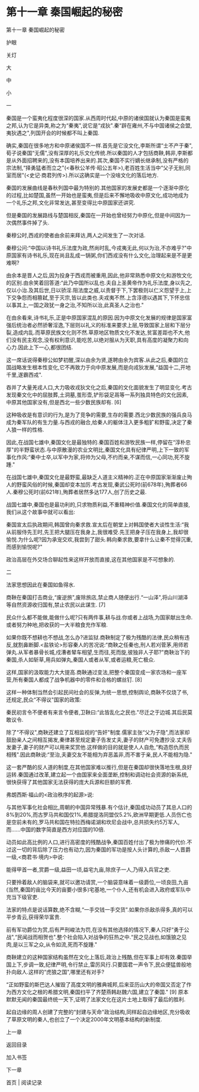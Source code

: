 # 第十一章 秦国崛起的秘密

第十一章 秦国崛起的秘密

护眼

关灯

大

中

小

一

秦国是一个蛮夷化程度很深的国家.从西周时代起,中原的诸侯国就认为秦国是蛮夷之邦,认为它是异类,称之为“秦夷",说它是“戎狄".秦“辟在雍州,不与中国诸侯之会盟,夷狄遇之",列国开会的时候都不叫上秦国.

确实,秦国在很多地方和中原诸侯国不一样.首先是它没文化,李斯所谓“士不产于秦",荀子说秦国“无儒",没有深厚的礼乐文化传统.所以秦国的人才包括商鞅,韩非,李斯都是从外面招聘来的,没有本国培养出来的.其次,秦国不实行嫡长继承制,没有严格的宗法制,“择勇猛者而立之"(<春秋公羊传·昭公五年>),老百姓生活当中“父子无别,同室而居"(<史记·商君列传>).所以这确实是一个没啥文化的落后地方.

秦国的发展曲线是春秋列国中最为特别的.其他国家的发展史都是一个逐渐中原化的过程,比如楚国,虽然一开始也是蛮夷,但是后来不懈地吸收中原文化,成功地成为一个礼乐之邦,文化非常发达,甚至变得比中原国家还讲究.

但是秦国的发展路线与楚国相反,秦国在一开始也曾经努力中原化,但是中间因为一次偶然事件掉了头.

秦穆公时,西戎的使者由余前来拜访,两人之间发生了一次对话.

秦穆公问:“中国以诗书礼乐法度为政,然尚时乱,今戎夷无此,何以为治,不亦难乎?"中原国家有诗书礼乐,现在尚且乱成一锅粥,你们西戎没有什么文化,治理起来是不是更难啊?

由余本是晋人之后,因为投身于西戎而被重用,因此,他非常熟悉中原文化和游牧文化的区别.由余笑着回答道:“此乃中国所以乱也.夫自上圣黄帝作为礼乐法度,身以先之,仅以小治.及其后世,日以骄淫.阻法度之威,以责督于下,下罢极则以仁义怨望于上,上下交争怨而相篡弑,至于灭宗,皆以此类也.夫戎夷不然.上含淳德以遇其下,下怀忠信以事其上,一国之政犹一身之治,不知所以治,此真圣人之治也."

在由余看来,诗书礼乐,正是中原国家混乱的原因.因为中原文化发展的规律是国家富强后统治者必然骄奢淫逸,下层则以礼义的标准来要求上层,导致国家上层和下层分裂,造成内乱.而草原民族文化则不然.草原地区物质文化不发达,贫富差距也不大,他们没有民主观念,没有权利意识,能吃苦,以绝对服从为天职,具有高度的凝聚力和向心力.因此上下一心,都很团结.

这一席话说得秦穆公如梦初醒,深以由余为贤,遂聘由余为宾客.从此之后,秦国的立国战略发生根本性变化,它不再致力于向中原发展,而是向戎狄发展,“益国十二,开地千里,遂霸西戎".

吞并了大量羌戎人口,大力吸收戎狄文化之后,秦国的文化面貌发生了明显变化.考古发现秦文化中的屈肢葬,土洞墓,茧形壶,铲形袋足鬲等一系列独具特色的文化因素,中原其他国家没有,但是西北一些少数民族却有. [6]

这种吸收是有意识的行为,是为了竞争的需要,生存的需要.西北少数民族的强兵良马成为秦军队的有生力量.与西戎的融合,给秦人的躯体注入更多粗犷和野蛮,决定了秦人狼一样的性格.

因此,在战国七雄中,秦国文化是最独特的.秦国百姓和游牧民族一样,停留在“淳朴忠厚"的半野蛮状态.与中原散漫的农业文明比,秦国文化具有纪律严明,上下一致的军事化作风:“秦中士卒,以军中为家,将帅为父母,不约而亲,不谋而信,一心同功,死不旋踵."

在战国七雄中,秦国文化是最野蛮,最缺乏人道主义精神的.正在中原国家渐渐废止殉人的野蛮风俗的时候,秦国却变本加厉.考古发现,秦武公死时(前678年),殉葬者66人.秦穆公死时(前621年),殉葬者居然多达177人,创了历史之最.

战国七雄中,秦国也是最功利的,只求物质利益,不重精神价值.秦国文化的简单直接,我们从这个故事中就可以看出:

秦国宣太后执政期间,韩国曾向秦求救.宣太后在朝堂上对韩国使者大谈性生活:“我从前服侍先王时,先王把大腿压在我身上,我很难受.先王把身子压在我身上,我却很愉悦.为什么呢?因为承宠交欢,我尝到了甜头.韩向秦求救,要拿什么让秦不觉得沉重,而感到愉悦呢?"

政治高层在外交场合聊起性来这样开放而直接,这在其他国家是不可想象的.

二

法家思想因此在秦国如鱼得水.

商鞅在秦国打击商业,“废逆旅",废除旅店,禁止商人随便出行.“一山泽",将山川湖泽等自然资源收归国有,禁止农民以此谋生. [7]

民众什么都不能做,能做什么呢?只有两件事,耕与战.你或者上战场,为国家献出生命.或者努力种地,把收获的一大半粮食充作军粮.

如果你既不想耕也不想战,怎么办?进监狱.商鞅制定了极为残酷的法律,民众稍有违反,就割鼻断脚.<盐铁论>形容秦人的苦况说:“商鞅之任秦也,刑人若刈菅茅,用师若弹丸.从军者暴骨长城,戍漕者辇车相望,生而往,死而旋,彼独非人子耶?"商鞅治下的秦国,杀人如斩草,用兵如弹丸,秦国人或者从军,或者运粮,死亡极众.

这样,国家的汲取能力大大提高.商鞅通过变法,把整个秦国变成一家农场和一座军营,所有秦国人都成了战争机器中的零件和合格的螺丝钉. [8]

这样一种体制当然会引起民间社会的反弹,为统一思想,控制舆论,商鞅不仅烧了书,还规定,民众“不得议"国家的政策:

秦民初言令不便者有来言令便者,卫鞅曰:“此皆乱化之民也."尽迁之于边城.其后民莫敢议令.

除了“不得议",商鞅还建立了互相监视的“告奸"制度.儒家主张“父为子隐",而法家却鼓励亲人之间相互揭发,秦律甚至规定妻子告发丈夫,妻子的财产可免遭抄没.丈夫告发妻子,妻子的财产可以用来奖赏他.这样做的目的就是使人人自危,“构造怨仇而民相残".因此商鞅说:“至治,夫妻交友不能相为弃恶盖非,而不害于亲,民人不能相为隐."

这一套严酷的反人道的制度,在其他国家难以推行,但是在秦国却很快落地生根,良好运转.秦国通过改革,建立起一个由国家来全面垄断,控制和调动社会资源的新系统,很快获得了其他国家无法获得的庞大兵源和巨额的军费.

弗朗西斯·福山的<政治秩序的起源>说:

与其他军事化社会相比,周朝的中国异常残暴.有个估计,秦国成功动员了其总人口的8%到20%,而古罗马共和国仅1%,希腊提洛同盟仅5.2%,欧洲早期更低.人员伤亡也是空前未有的,罗马共和国在特拉西梅诺湖和坎尼会战中,总共损失约5万军人,而......中国的数字简直是西方对应国的10倍.

动员如此高比例的人口,进行高密度的残酷战争,秦国百姓付出了极为惨痛的代价.不过这一切的背后除了压力也有动力,因为秦国的军功是按人头计算的,杀敌一人晋爵一级,<商君书·境内>中说:

能得甲首一者,赏爵一级,益田一顷,益宅九亩,除庶子一人,乃得入兵官之吏.

只要拎着敌人的脑袋来,就可以邀功请赏,一个脑袋意味着一级爵位,一顷良田,九亩(当然,秦国的亩比今天的亩要小很多)宅基地,一个仆人,还有机会进入政府或军队中充当下级官吏.

法家的特点是说话算数,绝不含糊,“一手交钱一手交货".如果你杀敌杀得多,真的可以平步青云,获得荣华富贵.

前有军功爵位为赏,后有严刑峻法为罚,在没有其他选择的情况下,秦人只好“勇于公战",“民闻战而相贺也".整个社会陷入对战争的狂热之中.“民之见战也,如饿狼之见肉,是以三军之众,从令如流,死而不旋踵."

商鞅建立的这种国家结构虽然在文化上落后,政治上残酷,但在军事上却有效.秦国举国上下,步调一致,纪律严明,令行禁止,雷厉风行.只要国君一声令下,民众便猛兽般地扑向敌人.这样的“虎狼之国",哪里还有对手?

“正如野蛮的斯巴达人摧毁了高度文明的雅典城邦,后来亚历山大的帝国又否定了作为西方文化之根的希腊文明,秦国扫平了齐楚燕韩赵魏六国,建立了秦国." [9] 原本默默无闻的秦国最终统一天下,证明了法家文化在这片土地上取得了最后的胜利.

起自边缘的周人创建了完整的“封建与天命"政治结构,同样起自边缘地区,充分吸收了草原文明的秦人,也创立了一个决定2000年文明基本结构的新制度.

上一章

返回目录

加入书签

下一章

首页 | 阅读记录